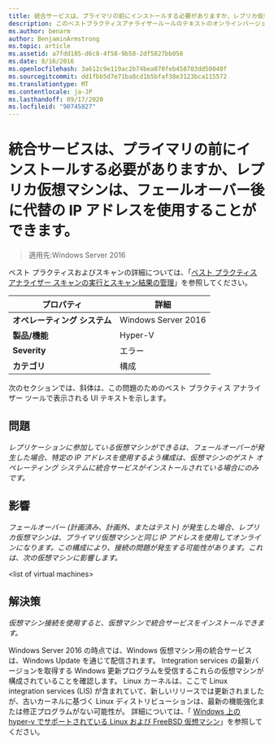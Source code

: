 ```yaml
---
title: 統合サービスは、プライマリの前にインストールする必要がありますか、レプリカ仮想マシンは、フェールオーバー後に代替の IP アドレスを使用することができます。
description: このベストプラクティスアナライザールールのテキストのオンラインバージョン。詳細情報へのリンクがあります。
ms.author: benarm
author: BenjaminArmstrong
ms.topic: article
ms.assetid: a7fdd185-d6c8-4f58-9b58-2df5827bb056
ms.date: 8/16/2016
ms.openlocfilehash: 3a612c9e119ac2b74bea070feb458703dd50040f
ms.sourcegitcommit: dd1fbb5d7e71ba8cd1b5bfaf38e3123bca115572
ms.translationtype: MT
ms.contentlocale: ja-JP
ms.lasthandoff: 09/17/2020
ms.locfileid: "90745827"
---
```

# <a name="integration-services-must-be-installed-before-primary-or-replica-virtual-machines-can-use-an-alternate-ip-address-after-a-failover"></a>統合サービスは、プライマリの前にインストールする必要がありますか、レプリカ仮想マシンは、フェールオーバー後に代替の IP アドレスを使用することができます。

>適用先:Windows Server 2016

ベスト プラクティスおよびスキャンの詳細については、「[ベスト プラクティス アナライザー スキャンの実行とスキャン結果の管理](https://go.microsoft.com/fwlink/p/?LinkID=223177)」を参照してください。

|プロパティ|詳細|
|-|-|
|**オペレーティング システム**|Windows Server 2016|
|**製品/機能**|Hyper-V|
|**Severity**|エラー|
|**カテゴリ**|構成|

次のセクションでは、斜体は、この問題のためのベスト プラクティス アナライザー ツールで表示される UI テキストを示します。

## <a name="issue"></a>問題
*レプリケーションに参加している仮想マシンができるは、フェールオーバーが発生した場合、特定の IP アドレスを使用するよう構成は、仮想マシンのゲスト オペレーティング システムに統合サービスがインストールされている場合にのみです。*

## <a name="impact"></a>影響
*フェールオーバー (計画済み、計画外、またはテスト) が発生した場合、レプリカ仮想マシンは、プライマリ仮想マシンと同じ IP アドレスを使用してオンラインになります。この構成により、接続の問題が発生する可能性があります。これは、次の仮想マシンに影響します。*

\<list of virtual machines>

## <a name="resolution"></a>解決策
*仮想マシン接続を使用すると、仮想マシンで統合サービスをインストールできます。*

Windows Server 2016 の時点では、Windows 仮想マシン用の統合サービスは、Windows Update を通じて配信されます。 Integration services の最新バージョンを取得する Windows 更新プログラムを受信するこれらの仮想マシンが構成されていることを確認します。 Linux カーネルは、ここで Linux integration services (LIS) が含まれていて、新しいリリースでは更新されましたが、古いカーネルに基づく Linux ディストリビューションは、最新の機能強化または修正プログラムがない可能性が。 詳細については、「 [Windows 上の hyper-v でサポートされている Linux および FreeBSD 仮想マシン](../Supported-Linux-and-FreeBSD-virtual-machines-for-Hyper-V-on-Windows.md)」を参照してください。


